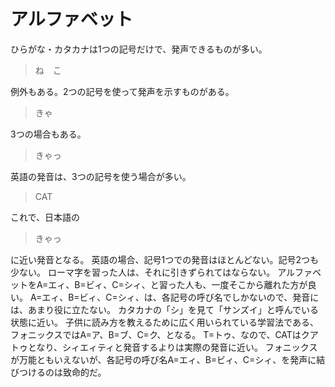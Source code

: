# アルファベット

ひらがな・カタカナは1つの記号だけで、発声できるものが多い。

> ね　こ

例外もある。2つの記号を使って発声を示すものがある。

> きゃ

3つの場合もある。

> きゃっ

英語の発音は、3つの記号を使う場合が多い。

> CAT

これで、日本語の

> きゃっ

に近い発音となる。
英語の場合、記号1つでの発音はほとんどない。記号2つも少ない。
ローマ字を習った人は、それに引きずられてはならない。
アルファベットをA=エィ、B=ビィ、C=シィ、と習った人も、一度そこから離れた方が良い。
A=エィ、B=ビィ、C=シィ、は、各記号の呼び名でしかないので、発音には、あまり役に立たない。
カタカナの「シ」を見て「サンズイ」と呼んでいる状態に近い。
子供に読み方を教えるために広く用いられている学習法である、フォニックスではA=ア、B=ブ、C=ク、となる。
T=トゥ、なので、CATはクアトゥとなり、シィエィティと発音するよりは実際の発音に近い。
フォニックスが万能ともいえないが、各記号の呼び名A=エィ、B=ビィ、C=シィ、を発声に結びつけるのは致命的だ。
